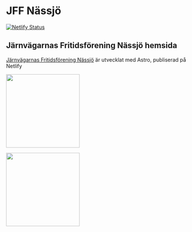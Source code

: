 # JFF Nässjö

[![Netlify Status](https://api.netlify.com/api/v1/badges/058f0333-467b-4d55-9625-a04fd696303d/deploy-status)](https://app.netlify.com/sites/jffnassjo/deploys)

## Järnvägarnas Fritidsförening Nässjö hemsida

[Järnvägarnas Fritidsförening Nässjö](https://jffnassjo.se/) är utvecklat med Astro, publiserad på Netlify

[<img src="https://astro.build/assets/press/astro-logo-light-gradient.png" width="200" height="auto" />](https://astro.build/)

[<img src="https://upload.wikimedia.org/wikipedia/commons/thumb/9/97/Netlify_logo_%282%29.svg/1920px-Netlify_logo_%282%29.svg.png" width="200" height="auto" />](https://www.netlify.com/)
